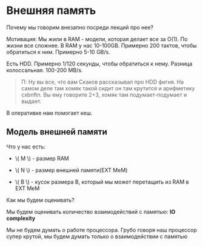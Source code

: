 # Внешняя память

Почему мы говорим внезапно посреди лекций про нее?

Мотивация: Мы жили в RAM - модели, которая делает все за O(1). По жизни все сложнее. В RAM у нас 10-100GB. Примерно 200 тактов, чтобы обратиться к ним. Примерно 5-10 GB/s.

Есть HDD. Примерно 1/120 секунды, чтобы обратиться к нему. Разница колоссальная. 100-200 MB/s.

> П: Ну вы все, что вам Скаков рассказывал про HDD фигня. На самом деле там хомяк такой сидит он там крутится и арифметику cxbnftn. Вы ему говорите 2+3, хомяк там подумает-подумает и выдает. 

В оперативке нам помогает кеш.

## Модель внешней памяти

Что у нас есть:

- \\( M \\) - размер RAM

- \\( N \\) - размер внешней памяти(EXT MeM)

- \\( B \\) - кусок размера B, который мы может перетащить из RAM в EXT MeM

Как мы будем оценивать?

Мы будем оценивать количество взаимодействий с памятью: **IO complexity**

Мы не будем думать о работе процессора. Грубо говоря наш процессор супер крутой, мы будем думать только о взаимодействии с памятью

